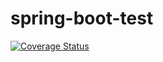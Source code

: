# spring-boot-test

[![Coverage Status](https://coveralls.io/repos/github/suman-mridha/spring-boot-test/badge.svg?branch=master)](https://coveralls.io/github/suman-mridha/spring-boot-test?branch=master&service=github)
